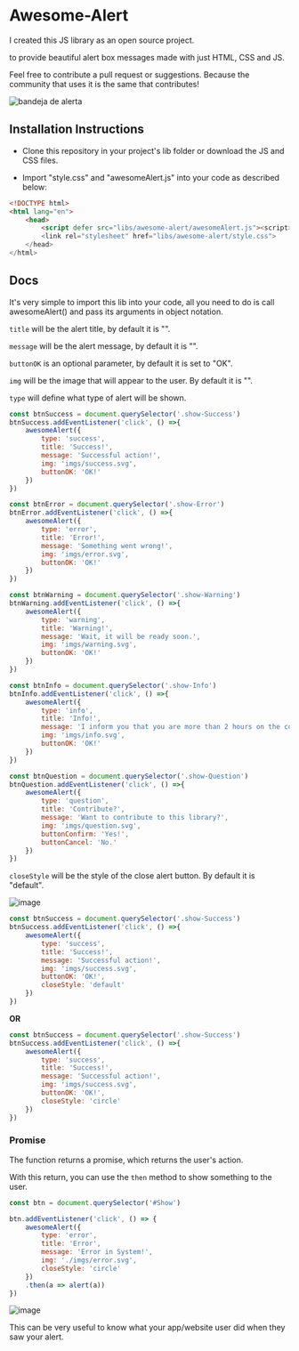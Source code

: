 # **Awesome-Alert**

I created this JS library as an open source project.

to provide beautiful alert box messages made with just HTML, CSS and JS.

Feel free to contribute a pull request or suggestions. Because the community that uses it is the same that contributes!

![bandeja de alerta](https://user-images.githubusercontent.com/69097449/191129044-5c3b6b43-0b2b-4601-826c-bc1b2640de63.jpg)

## **Installation Instructions**

* Clone this repository in your project's lib folder or download the JS and CSS files.

* Import "style.css" and "awesomeAlert.js" into your code as described below:

```html
<!DOCTYPE html>
<html lang="en">
    <head>
        <script defer src="libs/awesome-alert/awesomeAlert.js"><script>
        <link rel="stylesheet" href="libs/awesome-alert/style.css">
    </head>
</html>
```

## **Docs**

It's very simple to import this lib into your code, all you need to do is call awesomeAlert() and pass its arguments in object notation.

```title``` will be the alert title, by default it is "".

```message``` will be the alert message, by default it is "".

```buttonOK``` is an optional parameter, by default it is set to "OK".

```img``` will be the image that will appear to the user. By default it is "".

```type``` will define what type of alert will be shown.

```js
const btnSuccess = document.querySelector('.show-Success')
btnSuccess.addEventListener('click', () =>{
    awesomeAlert({
        type: 'success',
        title: 'Success!',
        message: 'Successful action!',
        img: 'imgs/success.svg',
        buttonOK: 'OK!'
    })
})
```

```js
const btnError = document.querySelector('.show-Error')
btnError.addEventListener('click', () =>{
    awesomeAlert({
        type: 'error',
        title: 'Error!',
        message: 'Something went wrong!',
        img: 'imgs/error.svg',
        buttonOK: 'OK!'
    })
})
```

```js
const btnWarning = document.querySelector('.show-Warning')
btnWarning.addEventListener('click', () =>{
    awesomeAlert({
        type: 'warning',
        title: 'Warning!',
        message: 'Wait, it will be ready soon.',
        img: 'imgs/warning.svg',
        buttonOK: 'OK!'
    })
})
```

```js
const btnInfo = document.querySelector('.show-Info')
btnInfo.addEventListener('click', () =>{
    awesomeAlert({
        type: 'info',
        title: 'Info!',
        message: 'I inform you that you are more than 2 hours on the computer.',
        img: 'imgs/info.svg',
        buttonOK: 'OK!'
    })
})
```

```js
const btnQuestion = document.querySelector('.show-Question')
btnQuestion.addEventListener('click', () =>{
    awesomeAlert({
        type: 'question',
        title: 'Contribute?',
        message: 'Want to contribute to this library?',
        img: 'imgs/question.svg',
        buttonConfirm: 'Yes!',
        buttonCancel: 'No.'
    })
})
```

```closeStyle``` will be the style of the close alert button. By default it is "default".

![image](https://user-images.githubusercontent.com/69097449/191096143-5b71ef03-5f04-44a5-b5dd-44258a0c8dae.png)

```js
const btnSuccess = document.querySelector('.show-Success')
btnSuccess.addEventListener('click', () =>{
    awesomeAlert({
        type: 'success',
        title: 'Success!',
        message: 'Successful action!',
        img: 'imgs/success.svg',
        buttonOK: 'OK!',
        closeStyle: 'default'
    })
})
```

**OR**

```js
const btnSuccess = document.querySelector('.show-Success')
btnSuccess.addEventListener('click', () =>{
    awesomeAlert({
        type: 'success',
        title: 'Success!',
        message: 'Successful action!',
        img: 'imgs/success.svg',
        buttonOK: 'OK!',
        closeStyle: 'circle'
    })
})
```

### **Promise**

The function returns a promise, which returns the user's action.

With this return, you can use the ```then``` method to show something to the user.

```js
const btn = document.querySelector('#Show')

btn.addEventListener('click', () => {
    awesomeAlert({
        type: 'error',
        title: 'Error',
        message: 'Error in System!',
        img: './imgs/error.svg',
        closeStyle: 'circle'
    })
    .then(a => alert(a))
})
```

![image](https://user-images.githubusercontent.com/69097449/191557290-58842d0a-00ee-40ad-92a4-948778206d29.png)

This can be very useful to know what your app/website user did when they saw your alert.
